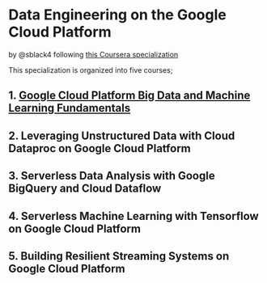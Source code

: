 # Data Engineering on the Google Cloud Platform
by @sblack4 following [this Coursera specialization](https://www.coursera.org/specializations/gcp-data-machine-learning) 

This specialization is organized into five courses;

## 1. [Google Cloud Platform Big Data and Machine Learning Fundamentals](Course1.md)


## 2. Leveraging Unstructured Data with Cloud Dataproc on Google Cloud Platform

## 3. Serverless Data Analysis with Google BigQuery and Cloud Dataflow

## 4. Serverless Machine Learning with Tensorflow on Google Cloud Platform

## 5. Building Resilient Streaming Systems on Google Cloud Platform